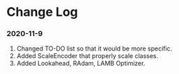 # Change Log

### 2020-11-9
1. Changed TO-DO list so that it would be more specific.
2. Added ScaleEncoder that properly scale classes.
3. Added Lookahead, RAdam, LAMB Optimizer. 